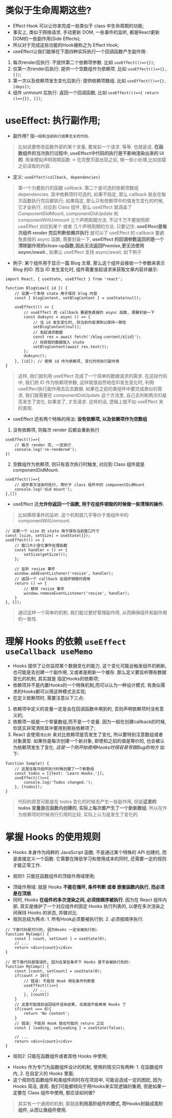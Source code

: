 # 类似于生命周期这些?  
- Effect Hook 可以让你来完成一些类似于 class 中生命周期的功能;  
- 事实上, 类似于网络请求, 手动更新 DOM, 一些事件的监听, 都是React更新DOM的一些副作用(Side Effects);  
- 所以对于完成这些功能的Hook被称之为 Effect Hook;  
- useEffect让我们能够在下面四种实际执行一个回调函数产生副作用:
1. 每次render后执行: 不提供第二个依赖项参数. 比如 `useEffect(()=>{})`;
2. 仅第一次render后执行: 提供一个空数组作为依赖项. 比如 `useEffect(()=>{}, [])`;
3. 第一次以及依赖项发生变化后执行: 提供依赖项数组. 比如 `useEffect(()=>{}, [deps])`;
4. 组件 unmount 后执行: 返回一个回调函数, 比如 `useEffect(()=>{ return ()=>{}}, [])`;

# useEffect: 执行副作用;
* 副作用? 指`一段和当前执行结果无关的代码`. 
> 比如说要修改函数外部的某个变量, 要发起一个请求, 等等. 
> 也就是说, **在函数组件的当次执行过程中, useEffect中代码的执行是不影响渲染出来的 UI 的**.
> 用来模拟声明周期函数 -> 在完整页面出现之前, 做一些小处理,比如加载之前读取的内容. 

* 定义: `useEffect(callback, dependencies)` 
> 第一个为要执行的函数 callback.
> 第二个是可选的依赖项数组 dependencies.
> 其中依赖项时可选的, 如果不指定, 那么 callback 就会在每次函数执行完后都执行; 如果指定, 那么只有依赖项中的值发生变化的时候, 它才会执行.
> 对应到 Class 组件, 那么 useEffect 就涵盖了 ComponentDidMount, componentDidUpdate 和 componentWillUnmount 三个声明周期方法. 不过千万不要按照把 useEffect 对应到某个 或者 几个声明周期的方法. 只要记住: **useEffect是每次组件 render 完后判断依赖并执行** 就可以了
> useEffect 的 callback 要避免直接的 async 函数, 需要封装一下, **useEffect 的回调参数返回的是一个清除副作用的clean-up函数,因此无法返回Promise,更无法使用async/await.**, 如果让 useEffect 支持 async/await, 如下例子

* 例子: 某个组件用于显示一篇 Blog 文章, 那么这个组件会接收一个参数来表示 Blog 的ID. 而当 ID 发生变化时, 组件需要发起请求来获取文章内容并展示: 
```
import React, { useState, useEffect } from 'react';

function BlogView({ id }) {
    // 设置一个本地 state 用于保存 blog 内容
    const [ blogContent, setBlogContent ] = useState(null);

    useEffect(() => {
        // useEffect 的 callback 要避免直接的 async 函数, 需要封装一下
        const doAsync = async () => {
            // 当 id 发生变化时, 将当前内容清除以保持一致性
            setBlogContent(null);
            // 发起请求数据
            const res = await fetch('/blog-content/${id}');
            // 将获取的数据放入 state 
            setBlogContent(await res.text());
        };
        doAsync();
    }, [id]); // 使用 id 作为依赖项, 变化时则执行副作用
}
```  
> 这样, 我们就利用 useEffect 完成了一个简单的数据请求的需求. 在这段代码中, 我们把 ID 作为依赖项参数, 这样就很自然地在ID发生变化时, 利用useEffect执行副作用去后去数据. 如果在之前的类组件中要完成类似的需求, 我们就需要在 componentDidUpdate 这个方法里, 自己去判断两次ID是否发生了变化. 如果变了, 才去请求. 这样的话, 逻辑上就不如 useEffect 来的直观.

* useEffect 还有两个特殊的用法: **没有依赖项, 以及依赖项作为空数组**
1. 没有依赖项, 则每次 render 后都会重新执行
```
useEffect(()=>{
    // 每次 render 完, 一定执行
    console.log('re-rendered');
})
```  
2. 空数组作为依赖项, 则只有首次执行时触发, 对应到 Class 组件就是 componentDidMount. 
```
useEffect(()=>{
    // 组件首次渲染时执行, 等价于 class 组件中的 componentDidMount
    console.log('did mount');
},[])
```  

* useEffect 还**允许你返回一个函数, 用于在组件销毁的时候做一些清理的操作.**
> 比如移除事件的监听. 这个机制就几乎等价于类组件中的 componentWillUnmount.
```
// 设置一个 size 的 state 用于保存当前窗口尺寸
const [size, setSize] = useState({});
useEffect(() => {
    // 窗口大小变化事件处理函数
    const handler = () => {
        setSize(getSize());
    };

    // 监听 resize 事件
    window.addEventListener('resize', handler);
    // 返回一个 callback 在组件销毁时调用
    return () => {
        // 移除 resize 事件
        window.removeEventListener('resize', handler);
    }
}, []);
```  
> 通过这样一个简单的机制, 我们能过更好管理副作用, 从而确保组件和副作用的一致性.

# 理解 Hooks 的依赖 `useEffect useCallback useMemo`
- Hooks 提供了让你监控某个数据变化的能力. 这个变化可能会触发组件的刷新, 也可能是去创建一个副作用, 又或者是刷新一个缓存. 那么定义要监听哪些数据变化的机制, 其实就是 指定Hooks的依赖项;
- 依赖项并不是内置Hooks的一个特殊机制,而可以认为一种设计模式. 有类似需求的Hooks都可以用这种模式去实现;
- 在定义依赖项时, 需要注意以下三点: 
1. 依赖项中定义的变量一定是会在回调函数中用到的, 否则声明依赖项时没有意义的;
2. 依赖项一般是一个常量数组,而不是一个变量. 因为一般在创建callback的时候, 你其实非常清除其中要用到那些依赖项了;
3. React 会使用`浅比较` 来对比依赖项是否发生了变化, 所以要特别注意数组或者对象类型. 如果你是每次创建一个新对象, 即使和之前的值是等价的, 也会被认为依赖项发生了变化. *这是一个刚开始使用Hooks时很容易导致Bug的地方* 如下:
```
function Sample() {
    // 这里在每次组件执行时候创建了一个新数组
    const todos = [{text: 'Learn Hooks.'}];
    useEffect(()=>{
        console.log('Todos changed.');
    }, [todos]);
}
```  
> 代码的原意可能是在 todos 变化的时候去产生一些副作用, 但是**这里的 todos 变量是在函数内创建的, 实际上每次都产生了一个新新数组**. 所以在作为依赖项的时候进行引用的比较, 实际上认为是发生了变化的.

# 掌握 Hooks 的使用规则  
- Hooks 本身作为纯粹的 JavaScript 函数, 不是通过某个特殊的 API 创建的, 而是直接定义一个函数. 它需要在降低学习和使用成本的同时, 还需要一定的规则才能正常工作.

* 规则1: 只能在函数组件的顶级作用域使用;
- 顶级作用域: 就是 Hooks **不能在循环, 条件判断 或者 嵌套函数内执行, 而必须是在顶层**.
- 同时, Hooks **在组件的多次渲染之间, 必须按顺序被执行**. 因为在 React 组件内部, 其实是维护了一个对应组件的固定 Hooks 执行列表的, 以便在多次渲染之间保持 Hooks 的状态, 并做对比.
- 规则总结为两点: 1. 所有Hook必须要被执行到. 2. 必须按顺序执行.
```
// 下面代码是可行的, 因为Hooks 一定会被执行到:
function MyComp() {
    const [ count, setCount ] = useState(0);
    // ...
    return <div>{count}</div>
}

// 而下面代码是错误的, 因为在某些条件下 Hooks 是不会被执行到的:
function MyComp() {
    const [count, setCount] = useState(0);
    if(count > 10){
        // 错误: 不能将 Hook 用在条件判断里
        useEffect(()=>{
            // ...
        }, [count])
    }
    // 这里可能提前返回组件渲染结果, 后面就不能再用 Hooks 了
    if(count === 0){
        return 'No Content';
    }
    // 错误: 不能将 Hook 放在可能的 return 之后
    const [ loading, setLoading ] = useState(false);

    // ...
    return <div>{count}</div>
}
```  

* 规则2: 只能在函数组件或者其他 Hooks 中使用;
- Hooks 作为专门为函数组件设计的机制, 使用的情况只有两种: 1. 在函数组件内, 2. 在自定义的 Hooks 里面;
- 这个规则在函数组件和类组件同时存在项目中, 可能会造成一定的困扰, 因为Hooks 简洁, 直观. 我们可能都倾向于用Hooks来实现逻辑的重用, 但是如果一定要在 Class 组件中使用, 那应该如何做? 
> 其实有一个通用的机制, 那就是**利用高阶组件的模式, 将Hooks封装成高阶组件, 从而让类组件使用.**